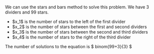 We can use the stars and bars method to solve this problem.
We have 3 dividers and 99 stars.

<ul>
<li> $x_1$ is the number of stars to the left of the first divider
<li> $x_2$ is the number of stars between the first and second dividers
<li> $x_3$ is the number of stars between the second and third dividers
<li> $x_4$ is the number of stars to the right of the third divider
</ul>
The number of solutions to the equation is $ binom{99+3}{3} $
